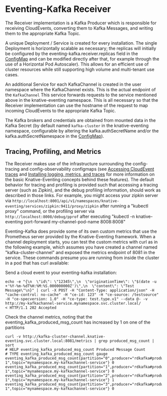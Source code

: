 # Eventing-Kafka Receiver

The Receiver implementation is a Kafka Producer which is responsible for
receiving CloudEvents, converting them to Kafka Messages, and writing them to
the appropriate Kafka Topic.

A unique Deployment / Service is created for every installation.  The single
Deployment is horizontally scalable as necessary; the replicas will initially
be configured by the eventing-kafka.receiver.replicas field in the
[ConfigMap](../../../../config/channel/distributed/300-eventing-kafka-configmap.yaml) 
and can be modified directly after that, for example through the use of a
Horizontal Pod Autoscaler). This allows for an efficient use of cluster
resources while still supporting high volume and multi-tenant use cases.

An additional Service for each KafkaChannel is created in the user namespace
where the KafkaChannel exists. This is the actual endpoint of the `KafkaChannel`
This service forwards requests to the service mentioned above in the
knative-eventing namespace. This is all necessary so that the Receiver
implementation can use the hostname of the request to map incoming CloudEvents
to the appropriate Kafka Topic.

The Kafka brokers and credentials are obtained from mounted data in the Kafka
Secret (by default named `kafka-cluster` in the knative-eventing namespace,
configurable by altering the kafka.authSecretName and/or the
kafka.authSecretNamespace in the
[ConfigMap](../../../../config/channel/distributed/300-eventing-kafka-configmap.yaml)).

## Tracing, Profiling, and Metrics

The Receiver makes use of the infrastructure surrounding the config-tracing and
config-observability configmaps (see
[Accessing CloudEvent traces](https://knative.dev/docs/eventing/accessing-traces)
and
[Installing logging, metrics, and traces](https://knative.dev/docs/serving/installing-logging-metrics-traces)
for more information on the basic Knative-Eventing concepts behind these
features). The default behavior for tracing and profiling is provided such that
accessing a tracing server (such as Zipkin), and the debug profiling
information, should work as described in those links. For example, you might
access your zipkin server via
`http://localhost:8001/api/v1/namespaces/knative-eventing/services/zipkin:9411/proxy/zipkin`
after running a "kubectl proxy" command, or the profiling server via
`http://localhost:8008/debug/pprof` after executing "kubectl -n knative-eventing
port-forward my-channel-pod-name 8008:8008"

Eventing-Kafka does provide some of its own custom metrics that use the
Prometheus server provided by the Knative-Eventing framework. When a channel
deployment starts, you can test the custom metrics with curl as in the following
example, which assumes you have created a channel named "kafka-cluster-channel"
and exposed the metrics endpoint of 8081 in the service. These commands presume
you are running from inside the cluster in a pod that has curl available:

Send a cloud event to your eventing-kafka installation:

```
echo -e "{\n  \"id\": \"12345\",\n  \"originationTime\": \"$(date -u +'%Y-%m-%dT%H:%M:%S.000000000Z')\",\n  \"content\": \"Test Message\"\n}" | curl -X POST -H "Content-Type: application/json" -H "cache-control: no-cache" -H "ce-id: 123" -H "ce-source: /testsource" -H "ce-specversion: 1.0" -H "ce-type: test.type.v1" --data @- -v http://my-kafkachannel-service.mynamespace.svc.cluster.local/
< HTTP/1.1 202 Accepted
```

Check the channel metrics, noting that the eventing_kafka_produced_msg_count has
increased by 1 on one of the partitions

```
curl -v http://kafka-cluster-channel.knative-eventing.svc.cluster.local:8081/metrics | grep produced_msg_count | sort
# HELP eventing_kafka_produced_msg_count Produced Message Count
# TYPE eventing_kafka_produced_msg_count gauge
eventing_kafka_produced_msg_count{partition="0",producer="rdkafka#producer-1",topic="mynamespace.my-kafkachannel-service"} 0
eventing_kafka_produced_msg_count{partition="1",producer="rdkafka#producer-1",topic="mynamespace.my-kafkachannel-service"} 0
eventing_kafka_produced_msg_count{partition="2",producer="rdkafka#producer-1",topic="mynamespace.my-kafkachannel-service"} 1
eventing_kafka_produced_msg_count{partition="3",producer="rdkafka#producer-1",topic="mynamespace.my-kafkachannel-service"} 0
```
